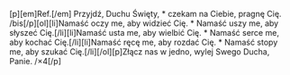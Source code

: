 [p][em]Ref.[/em] Przyjdź, Duchu Święty, * czekam na Ciebie, pragnę Cię. /bis[/p][ol][li]Namaść oczy me, aby widzieć Cię. * Namaść uszy me, aby słyszeć Cię.[/li][li]Namaść usta me, aby wielbić Cię. * Namaść serce me, aby kochać Cię.[/li][li]Namaść ręcę me, aby rozdać Cię. * Namaść stopy me, aby szukać Cię.[/li][/ol][p]Złącz nas w jedno, wylej Swego Ducha, Panie. /×4[/p]